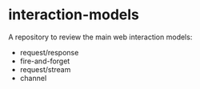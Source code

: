 # interaction-models
A repository to review the main web interaction models:

- request/response
- fire-and-forget
- request/stream
- channel
